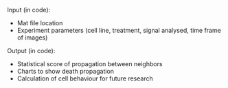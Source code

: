 Input (in code):
* Mat file location
* Experiment parameters (cell line, treatment, signal analysed, time frame of images) 

Output (in code):
* Statistical score of propagation between neighbors
* Charts to show death propagation 
* Calculation of cell behaviour for future research

